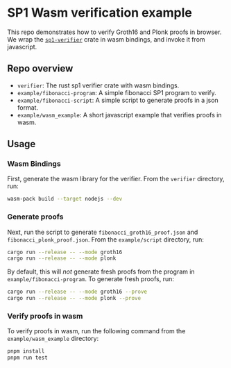 # SP1 Wasm verification example

This repo demonstrates how to verify Groth16 and Plonk proofs in browser. We wrap the [`sp1-verifier`](https://github.com/succinctlabs/sp1) crate in wasm bindings, and invoke it from javascript.

## Repo overview

- `verifier`: The rust sp1 verifier crate with wasm bindings.
- `example/fibonacci-program`: A simple fibonacci SP1 program to verify.
- `example/fibonacci-script`: A simple script to generate proofs in a json format.
- `example/wasm_example`: A short javascript example that verifies proofs in wasm.

## Usage

### Wasm Bindings

First, generate the wasm library for the verifier. From the `verifier` directory, run:

```bash
wasm-pack build --target nodejs --dev 
```

### Generate proofs

Next, run the script to generate `fibonacci_groth16_proof.json` and `fibonacci_plonk_proof.json`. From the `example/script` directory, run:

```bash
cargo run --release -- --mode groth16
cargo run --release -- --mode plonk
```

By default, this will *not* generate fresh proofs from the program in `example/fibonacci-program`. To generate fresh proofs, run:

```bash
cargo run --release -- --mode groth16 --prove
cargo run --release -- --mode plonk --prove
```

### Verify proofs in wasm

To verify proofs in wasm, run the following command from the `example/wasm_example` directory:

```bash
pnpm install
pnpm run test
```
